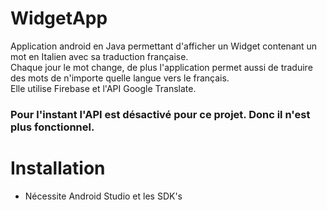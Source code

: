 WidgetApp
=========
Application android en Java permettant d'afficher un Widget contenant un mot en Italien avec sa traduction française. <br/>
Chaque jour le mot change, de plus l'application permet aussi de traduire des mots de n'importe quelle langue vers le français. <br/>
Elle utilise Firebase et l'API Google Translate. 
<br/>
### Pour l'instant l'API est désactivé pour ce projet. Donc il n'est plus fonctionnel.

Installation
============
- Nécessite Android Studio et les SDK's
